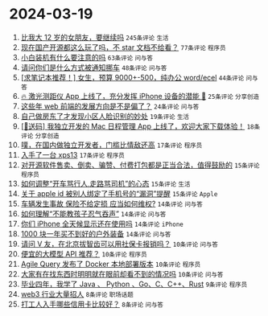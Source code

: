 # 2024-03-19

1. [比我大 12 岁的女朋友，要继续吗](https://www.v2ex.com/t/1024951) `245条评论` `生活`
1. [现在国产开源都这么玩了吗，不 star 文档不给看？](https://www.v2ex.com/t/1024935) `77条评论` `程序员`
1. [小白装机有什么要注意的吗](https://www.v2ex.com/t/1024917) `63条评论` `问与答`
1. [请问你们是什么方式被通知挪车](https://www.v2ex.com/t/1024932) `48条评论` `问与答`
1. [[求笔记本推荐！] 女生，预算 9000+-500，纯办公 word/ecel](https://www.v2ex.com/t/1024975) `44条评论` `问与答`
1. [🔥 激光测距仪 App 上线了，充分发挥 iPhone 设备的潜能 🤯](https://www.v2ex.com/t/1024911) `25条评论` `分享创造`
1. [这些年 web 前端的发展方向是不是偏了？](https://www.v2ex.com/t/1024973) `24条评论` `问与答`
1. [自己做房东了才发现小区人脸识别的妙处](https://www.v2ex.com/t/1024995) `19条评论` `生活`
1. [[🎁送码] 我独立开发的 Mac 日程管理 App 上线了，欢迎大家下载体验！](https://www.v2ex.com/t/1024956) `18条评论` `分享创造`
1. [噗，在国内做独立开发者，门槛比情敌还高](https://www.v2ex.com/t/1025007) `17条评论` `程序员`
1. [入手了一台 xps13](https://www.v2ex.com/t/1024966) `17条评论` `程序员`
1. [对开源软件售卖、倒卖、骗赞、付费打包都是正当合法，值得鼓励的](https://www.v2ex.com/t/1024977) `15条评论` `程序员`
1. [如何调整“开车骂行人,走路骂司机”的心态](https://www.v2ex.com/t/1024924) `15条评论` `生活`
1. [关于 apple id 被别人绑定了手机号的“漏洞”提醒](https://www.v2ex.com/t/1024913) `15条评论` `Apple`
1. [车辆发生事故 保险不给定损 应当如何维权?](https://www.v2ex.com/t/1024974) `14条评论` `问与答`
1. [如何理解“不能教孩子忍气吞声”](https://www.v2ex.com/t/1024939) `14条评论` `问与答`
1. [你们 iPhone 全天候显示还在使用吗](https://www.v2ex.com/t/1024936) `14条评论` `iPhone`
1. [1000 块一年买不到好的户外装备](https://www.v2ex.com/t/1024929) `14条评论` `问与答`
1. [请问 V 友，在北京拔智齿可以用社保卡报销吗？](https://www.v2ex.com/t/1024965) `10条评论` `问与答`
1. [便宜的大模型 API 推荐？](https://www.v2ex.com/t/1024958) `10条评论` `程序员`
1. [Agile Query 发布了 Docker 本地部署版本](https://www.v2ex.com/t/1024933) `10条评论` `程序员`
1. [大家有在找东西时明明就在眼前却看不到的情况吗](https://www.v2ex.com/t/1024925) `10条评论` `问与答`
1. [毕业四年，我学了 Java 、 Python 、Go、C、C++、Rust](https://www.v2ex.com/t/1024915) `9条评论` `程序员`
1. [web3 行业大量招人](https://www.v2ex.com/t/1024983) `8条评论` `职场话题`
1. [打工人入手哪些信用卡比较好？](https://www.v2ex.com/t/1024963) `8条评论` `问与答`
